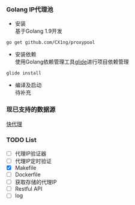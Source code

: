 ### Golang IP代理池

+ 安装  
基于Golang 1.9开发
```
go get github.com/CX1ng/proxypool
```
+ 安装依赖  
使用Golang依赖管理工具[glide](https://github.com/Masterminds/glide)进行项目依赖管理
```
glide install
```
+ 编译及启动  
待补充

### 现已支持的数据源
[快代理](https://www.kuaidaili.com/)

### TODO List
- [ ] 代理IP验证器  
- [ ] 代理IP定时验证
- [x] Makefile
- [ ] Dockerfile
- [ ] 获取存储的代理IP
- [ ] Restful API
- [ ] log